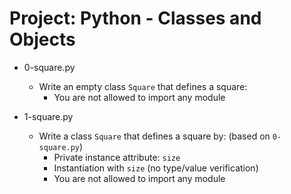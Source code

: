 # Project: Python - Classes and Objects

*   0-square.py
    - Write an empty class `Square` that defines a square:
      - You are not allowed to import any module

*   1-square.py
    - Write a class `Square` that defines a square by: (based on `0-square.py`)
      - Private instance attribute: `size`
      - Instantiation with `size` (no type/value verification)
      - You are not allowed to import any module
